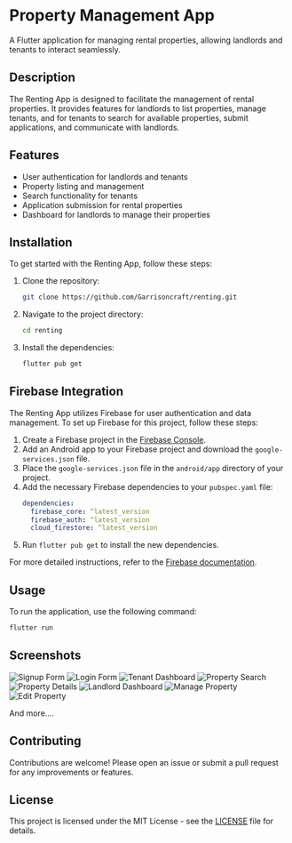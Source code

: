 # Property Management App

A Flutter application for managing rental properties, allowing landlords and tenants to interact seamlessly.

## Description

The Renting App is designed to facilitate the management of rental properties. It provides features for landlords to list properties, manage tenants, and for tenants to search for available properties, submit applications, and communicate with landlords.

## Features

- User authentication for landlords and tenants
- Property listing and management
- Search functionality for tenants
- Application submission for rental properties
- Dashboard for landlords to manage their properties

## Installation

To get started with the Renting App, follow these steps:

1. Clone the repository:
   ```bash
   git clone https://github.com/Garrisoncraft/renting.git
   ```
2. Navigate to the project directory:
   ```bash
   cd renting
   ```
3. Install the dependencies:
   ```bash
   flutter pub get
   ```

## Firebase Integration

The Renting App utilizes Firebase for user authentication and data management. To set up Firebase for this project, follow these steps:

1. Create a Firebase project in the [Firebase Console](https://console.firebase.google.com/).
2. Add an Android app to your Firebase project and download the `google-services.json` file.
3. Place the `google-services.json` file in the `android/app` directory of your project.
4. Add the necessary Firebase dependencies to your `pubspec.yaml` file:
   ```yaml
   dependencies:
     firebase_core: ^latest_version
     firebase_auth: ^latest_version
     cloud_firestore: ^latest_version
   ```
5. Run `flutter pub get` to install the new dependencies.

For more detailed instructions, refer to the [Firebase documentation](https://firebase.google.com/docs/flutter/setup).

## Usage

To run the application, use the following command:
```bash
flutter run
```

## Screenshots
![Signup Form](assets/images/signUpForm.png)
![Login Form](assets/images/loginForm.png)
![Tenant Dashboard](assets/images/TenantDashbboard.png)
![Property Search](assets/images/searchFunction.png)
![Property Details](assets/images/propertyView.png)
![Landlord Dashboard](assets/images/LandlordDashboard.png)
![Manage Property](assets/images/addproperties.png)
![Edit Property](assets/images/editProperties.png)

And more....

## Contributing

Contributions are welcome! Please open an issue or submit a pull request for any improvements or features.

## License

This project is licensed under the MIT License - see the [LICENSE](LICENSE) file for details.
